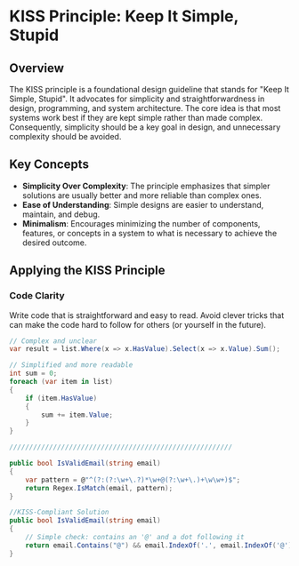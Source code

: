 ﻿# KISS Principle: Keep It Simple, Stupid

## Overview

The KISS principle is a foundational design guideline that stands for "Keep It Simple, Stupid". It advocates for simplicity and straightforwardness in design, programming, and system architecture. The core idea is that most systems work best if they are kept simple rather than made complex. Consequently, simplicity should be a key goal in design, and unnecessary complexity should be avoided.

## Key Concepts

- **Simplicity Over Complexity**: The principle emphasizes that simpler solutions are usually better and more reliable than complex ones.
- **Ease of Understanding**: Simple designs are easier to understand, maintain, and debug.
- **Minimalism**: Encourages minimizing the number of components, features, or concepts in a system to what is necessary to achieve the desired outcome.

## Applying the KISS Principle

### Code Clarity

Write code that is straightforward and easy to read. Avoid clever tricks that can make the code hard to follow for others (or yourself in the future).

```csharp
// Complex and unclear
var result = list.Where(x => x.HasValue).Select(x => x.Value).Sum();

// Simplified and more readable
int sum = 0;
foreach (var item in list)
{
    if (item.HasValue)
    {
        sum += item.Value;
    }
}

////////////////////////////////////////////////////////

public bool IsValidEmail(string email)
{
    var pattern = @"^(?:(?:\w+\.?)*\w+@(?:\w+\.)+\w\w+)$";
    return Regex.IsMatch(email, pattern);
}

//KISS-Compliant Solution
public bool IsValidEmail(string email)
{
    // Simple check: contains an '@' and a dot following it
    return email.Contains("@") && email.IndexOf('.', email.IndexOf('@')) > email.IndexOf('@');
}
```
